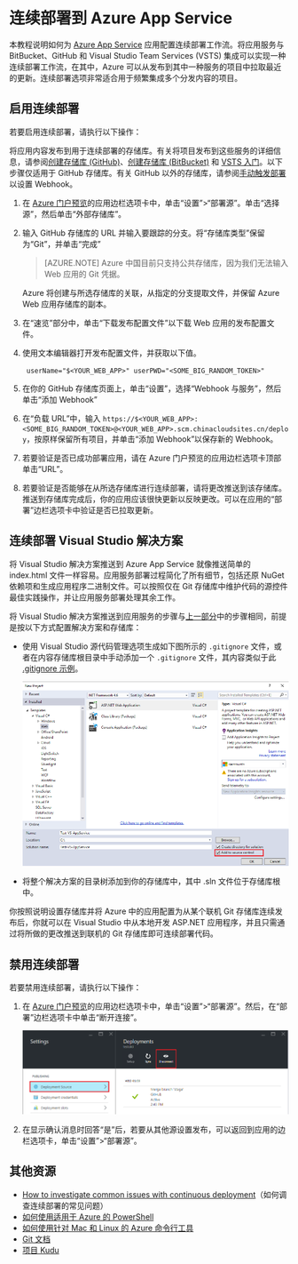 <properties
	pageTitle="连续部署到 Azure App Service | Azure"
	description="了解如何实现连续部署到 Azure App Service。"
	services="app-service"
	documentationCenter=""
	authors="dariagrigoriu"
	manager="wpickett"
	editor="mollybos"/>

<tags
	ms.service="app-service"
	ms.date="07/23/2016"
	wacn.date="09/26/2016"/>
    
# 连续部署到 Azure App Service

本教程说明如何为 [Azure App Service] 应用配置连续部署工作流。将应用服务与 BitBucket、GitHub 和 Visual Studio Team Services (VSTS) 集成可以实现一种连续部署工作流，在其中，Azure 可以从发布到其中一种服务的项目中拉取最近的更新。连续部署选项非常适合用于频繁集成多个分发内容的项目。

## <a name="overview"></a>启用连续部署

若要启用连续部署，请执行以下操作：

将应用内容发布到用于连续部署的存储库。有关将项目发布到这些服务的详细信息，请参阅[创建存储库 (GitHub)]、[创建存储库 (BitBucket)] 和 [VSTS 入门]。以下步骤仅适用于 GitHub 存储库。有关 GitHub 以外的存储库，请参阅[手动触发部署](https://github.com/projectkudu/kudu/wiki/Manually-triggering-a-deployment)以设置 Webhook。

1. 在 [Azure 门户预览]的应用边栏选项卡中，单击“设置”>“部署源”。单击“选择源”，然后单击“外部存储库”。

4. 输入 GitHub 存储库的 URL 并输入要跟踪的分支。将“存储库类型”保留为“Git”，并单击“完成”

    > [AZURE.NOTE] Azure 中国目前只支持公共存储库，因为我们无法输入 Web 应用的 Git 凭据。

    Azure 将创建与所选存储库的关联，从指定的分支提取文件，并保留 Azure Web 应用存储库的副本。

5. 在“速览”部分中，单击“下载发布配置文件”以下载 Web 应用的发布配置文件。

6. 使用文本编辑器打开发布配置文件，并获取以下值。

        userName="$<YOUR_WEB_APP>" userPWD="<SOME_BIG_RANDOM_TOKEN>"

7. 在你的 GitHub 存储库页面上，单击“设置”，选择“Webhook 与服务”，然后单击“添加 Webhook”

8. 在“负载 URL”中，输入 `https://$<YOUR_WEB_APP>:<SOME_BIG_RANDOM_TOKEN>@<YOUR_WEB_APP>.scm.chinacloudsites.cn/deploy`，按原样保留所有项目，并单击“添加 Webhook”以保存新的 Webhook。

5. 若要验证是否已成功部署应用，请在 Azure 门户预览的应用边栏选项卡顶部单击“URL”。

6. 若要验证是否能够在从所选存储库进行连续部署，请将更改推送到该存储库。推送到存储库完成后，你的应用应该很快更新以反映更改。可以在应用的“部署”边栏选项卡中验证是否已拉取更新。

## <a name="VSsolution"></a>连续部署 Visual Studio 解决方案 

将 Visual Studio 解决方案推送到 Azure App Service 就像推送简单的 index.html 文件一样容易。应用服务部署过程简化了所有细节，包括还原 NuGet 依赖项和生成应用程序二进制文件。可以按照仅在 Git 存储库中维护代码的源控件最佳实践操作，并让应用服务部署处理其余工作。

将 Visual Studio 解决方案推送到应用服务的步骤与[上一部分](#overview)中的步骤相同，前提是按以下方式配置解决方案和存储库：

-	使用 Visual Studio 源代码管理选项生成如下图所示的 `.gitignore` 文件，或者在内容存储库根目录中手动添加一个 `.gitignore` 文件，其内容类似于此 [.gitignore 示例](https://github.com/github/gitignore/blob/master/VisualStudio.gitignore)。

    ![](./media/app-service-continuous-deployment/VS_source_control.png)  

 
-	将整个解决方案的目录树添加到你的存储库中，其中 .sln 文件位于存储库根中。

你按照说明设置存储库并将 Azure 中的应用配置为从某个联机 Git 存储库连续发布后，你就可以在 Visual Studio 中从本地开发 ASP.NET 应用程序，并且只需通过将所做的更改推送到联机的 Git 存储库即可连续部署代码。

## <a name="disableCD"></a>禁用连续部署

若要禁用连续部署，请执行以下操作：

1. 在 [Azure 门户预览]的应用边栏选项卡中，单击“设置”>“部署源”。然后，在“部署”边栏选项卡中单击“断开连接”。

    ![](./media/app-service-continuous-deployment/cd_disconnect.png)

2. 在显示确认消息时回答“是”后，若要从其他源设置发布，可以返回到应用的边栏选项卡，单击“设置”>“部署源”。

## 其他资源

* [How to investigate common issues with continuous deployment](https://github.com/projectkudu/kudu/wiki/Investigating-continuous-deployment)（如何调查连续部署的常见问题）
* [如何使用适用于 Azure 的 PowerShell]
* [如何使用针对 Mac 和 Linux 的 Azure 命令行工具]
* [Git 文档]
* [项目 Kudu](https://github.com/projectkudu/kudu/wiki)

[Azure App Service]: /documentation/articles/app-service-changes-existing-services/
[Azure 门户预览]: https://portal.azure.cn
[VSTS Portal]: https://www.visualstudio.com/products/visual-studio-team-services-vs.aspx
[Installing Git]: http://git-scm.com/book/zh/v2/%E8%B5%B7%E6%AD%A5-%E5%AE%89%E8%A3%85-Git
[如何使用适用于 Azure 的 PowerShell]: /documentation/articles/powershell-install-configure/
[如何使用针对 Mac 和 Linux 的 Azure 命令行工具]: /documentation/articles/xplat-cli-install/
[Git 文档]: http://git-scm.com/documentation

[创建存储库 (GitHub)]: https://help.github.com/articles/create-a-repo
[创建存储库 (BitBucket)]: https://confluence.atlassian.com/display/BITBUCKET/Create+an+Account+and+a+Git+Repo
[VSTS 入门]: https://www.visualstudio.com/get-started/overview-of-get-started-tasks-vs
[Continuous delivery to Azure using Visual Studio Team Services]: /documentation/articles/cloud-services-continuous-delivery-use-vso/

<!---HONumber=Mooncake_0919_2016-->